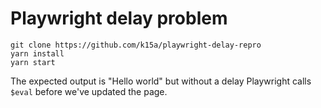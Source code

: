 # Playwright delay problem

```
git clone https://github.com/k15a/playwright-delay-repro
yarn install
yarn start
```

The expected output is "Hello world" but without a delay Playwright calls `$eval` before we've updated the page.
